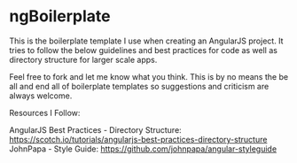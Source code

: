 # ngBoilerplate

This is the boilerplate template I use when creating an AngularJS project. It tries to follow the below guidelines and best practices for code as well as directory structure for larger scale apps.

Feel free to fork and let me know what you think. This is by no means the be all and end all of boilerplate templates so suggestions and criticism are always welcome.

Resources I Follow:

AngularJS Best Practices - Directory Structure: https://scotch.io/tutorials/angularjs-best-practices-directory-structure
JohnPapa - Style Guide: https://github.com/johnpapa/angular-styleguide
